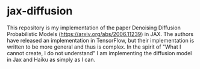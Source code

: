 # jax-diffusion
This repository is my implementation of the paper Denoising Diffusion Probabilistic Models (https://arxiv.org/abs/2006.11239) in JAX. The authors have 
released an implementation in TensorFlow, but their implementation is written to be more general and thus is complex. In the spirit of "What I cannot create, I do
not understand" I am implementing the diffusion model in Jax and Haiku as simply as I can. 
